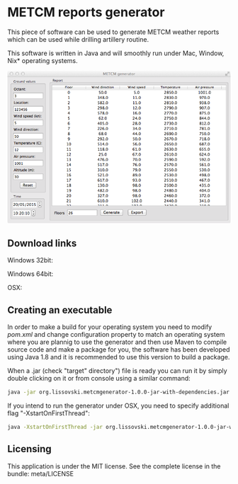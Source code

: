 # METCM reports generator

This piece of software can be used to generate METCM weather reports which can be used
while drilling artillery routine. 

This software is written in Java and will smoothly run under Mac, Window, Nix* operating systems.

![Generator running on OSX](meta/screenshot.png)

## Download links

Windows 32bit:

Windows 64bit:

OSX:

## Creating an executable

In order to make a build for your operating system you need to modify *pom.xml* and change *<swtVersion>*
configuration property to match an operating system where you are plannig to use the generator and then use
Maven to compile source code and make a package for you, the software has been developed using Java 1.8 and
it is recommended to use this version to build a package.

When a .jar (check "target" directory") file is ready you can run it by simply double clicking on it or from console using a similar command:

```bash
java -jar org.lissovski.metcmgenerator-1.0.0-jar-with-dependencies.jar
```

If you intend to run the generator under OSX, you need to specify additional flag "-XstartOnFirstThread":

```bash
java -XstartOnFirstThread -jar org.lissovski.metcmgenerator-1.0.0-jar-with-dependencies.jar
```

## Licensing

This application is under the MIT license. See the complete license in the bundle: 
meta/LICENSE